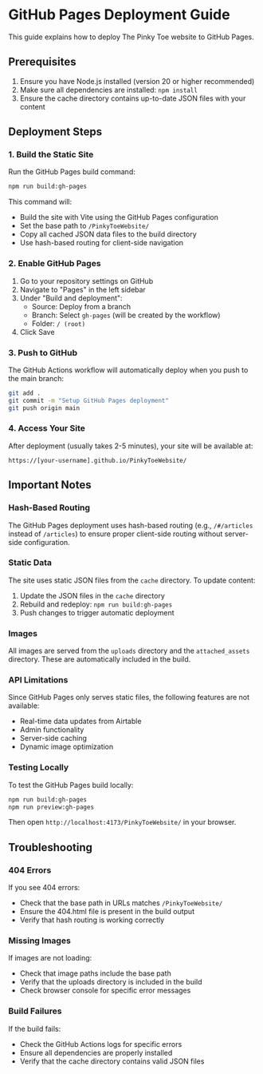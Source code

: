 # GitHub Pages Deployment Guide

This guide explains how to deploy The Pinky Toe website to GitHub Pages.

## Prerequisites

1. Ensure you have Node.js installed (version 20 or higher recommended)
2. Make sure all dependencies are installed: `npm install`
3. Ensure the cache directory contains up-to-date JSON files with your content

## Deployment Steps

### 1. Build the Static Site

Run the GitHub Pages build command:

```bash
npm run build:gh-pages
```

This command will:
- Build the site with Vite using the GitHub Pages configuration
- Set the base path to `/PinkyToeWebsite/`
- Copy all cached JSON data files to the build directory
- Use hash-based routing for client-side navigation

### 2. Enable GitHub Pages

1. Go to your repository settings on GitHub
2. Navigate to "Pages" in the left sidebar
3. Under "Build and deployment":
   - Source: Deploy from a branch
   - Branch: Select `gh-pages` (will be created by the workflow)
   - Folder: `/ (root)`
4. Click Save

### 3. Push to GitHub

The GitHub Actions workflow will automatically deploy when you push to the main branch:

```bash
git add .
git commit -m "Setup GitHub Pages deployment"
git push origin main
```

### 4. Access Your Site

After deployment (usually takes 2-5 minutes), your site will be available at:

```
https://[your-username].github.io/PinkyToeWebsite/
```

## Important Notes

### Hash-Based Routing

The GitHub Pages deployment uses hash-based routing (e.g., `/#/articles` instead of `/articles`) to ensure proper client-side routing without server-side configuration.

### Static Data

The site uses static JSON files from the `cache` directory. To update content:

1. Update the JSON files in the `cache` directory
2. Rebuild and redeploy: `npm run build:gh-pages`
3. Push changes to trigger automatic deployment

### Images

All images are served from the `uploads` directory and the `attached_assets` directory. These are automatically included in the build.

### API Limitations

Since GitHub Pages only serves static files, the following features are not available:
- Real-time data updates from Airtable
- Admin functionality
- Server-side caching
- Dynamic image optimization

### Testing Locally

To test the GitHub Pages build locally:

```bash
npm run build:gh-pages
npm run preview:gh-pages
```

Then open `http://localhost:4173/PinkyToeWebsite/` in your browser.

## Troubleshooting

### 404 Errors

If you see 404 errors:
- Check that the base path in URLs matches `/PinkyToeWebsite/`
- Ensure the 404.html file is present in the build output
- Verify that hash routing is working correctly

### Missing Images

If images are not loading:
- Check that image paths include the base path
- Verify that the uploads directory is included in the build
- Check browser console for specific error messages

### Build Failures

If the build fails:
- Check the GitHub Actions logs for specific errors
- Ensure all dependencies are properly installed
- Verify that the cache directory contains valid JSON files